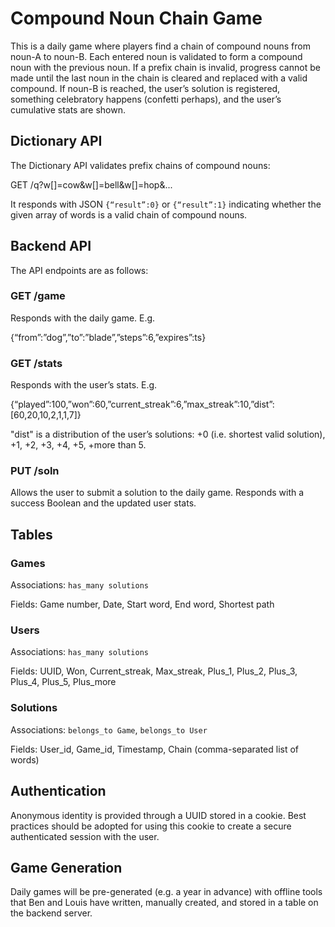 # Compound Noun Chain Game

This is a daily game where players find a chain of compound nouns from noun-A to noun-B. Each entered noun is validated to form a compound noun with the previous noun. If a prefix chain is invalid, progress cannot be made until the last noun in the chain is cleared and replaced with a valid compound. If noun-B is reached, the user’s solution is registered, something celebratory happens (confetti perhaps), and the user’s cumulative stats are shown.

## Dictionary API

The Dictionary API validates prefix chains of compound nouns:

GET /q?w[]=cow&w[]=bell&w[]=hop&...


It responds with JSON `{“result”:0}` or `{“result”:1}` indicating whether the given array of words is a valid chain of compound nouns.

## Backend API

The API endpoints are as follows:

### GET /game

Responds with the daily game. E.g.

{“from”:”dog”,”to”:”blade”,”steps”:6,”expires”:ts}


### GET /stats

Responds with the user’s stats. E.g.

{“played”:100,”won”:60,”current_streak”:6,”max_streak”:10,”dist”:[60,20,10,2,1,1,7]}


"dist" is a distribution of the user’s solutions: +0 (i.e. shortest valid solution), +1, +2, +3, +4, +5, +more than 5.

### PUT /soln

Allows the user to submit a solution to the daily game. Responds with a success Boolean and the updated user stats.

## Tables

### Games

Associations: `has_many solutions`

Fields: Game number, Date, Start word, End word, Shortest path

### Users

Associations: `has_many solutions`

Fields: UUID, Won, Current_streak, Max_streak, Plus_1, Plus_2, Plus_3, Plus_4, Plus_5, Plus_more

### Solutions

Associations: `belongs_to Game`, `belongs_to User`

Fields: User_id, Game_id, Timestamp, Chain (comma-separated list of words)

## Authentication 

Anonymous identity is provided through a UUID stored in a cookie. Best practices should be adopted for using this cookie to create a secure authenticated session with the user.

## Game Generation

Daily games will be pre-generated (e.g. a year in advance) with offline tools that Ben and Louis have written, manually created, and stored in a table on the backend server.